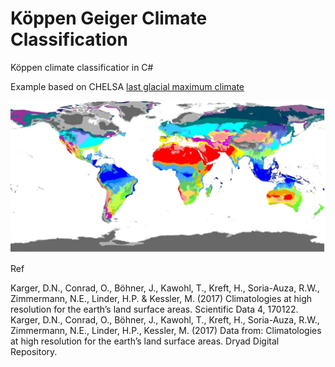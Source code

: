 # Köppen Geiger Climate Classification
Köppen climate classificatior in C#

Example based on CHELSA [last glacial maximum climate](http://chelsa-climate.org/last-glacial-maximum-climate/)

![last glacial maximum climate](https://github.com/sebastiantomac/koppen_climate_classification/blob/master/doc/k%C3%B6ppen_LGM.jpg)


Ref

Karger, D.N., Conrad, O., Böhner, J., Kawohl, T., Kreft, H., Soria-Auza, R.W., Zimmermann, N.E., Linder, H.P. & Kessler, M. (2017) Climatologies at high resolution for the earth’s land surface areas. Scientific Data 4, 170122.
Karger, D.N., Conrad, O., Böhner, J., Kawohl, T., Kreft, H., Soria-Auza, R.W., Zimmermann, N.E., Linder, H.P., Kessler, M. (2017) Data from: Climatologies at high resolution for the earth’s land surface areas. Dryad Digital Repository. 

